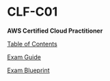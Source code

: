 # CLF-C01

**AWS Certified Cloud Practitioner**


[Table of Contents](https://acloudguru.visme.co/view/mxz10wwn-s01-l00-table-of-contents)

[Exam Guide](https://d1.awsstatic.com/training-and-certification/docs-cloud-practitioner/AWS-Certified-Cloud-Practitioner_Exam-Guide.pdf)

[Exam Blueprint](https://acloudguru.visme.co/view/31yyzvo1-s01-l02-exploring-the-exam-blueprint)